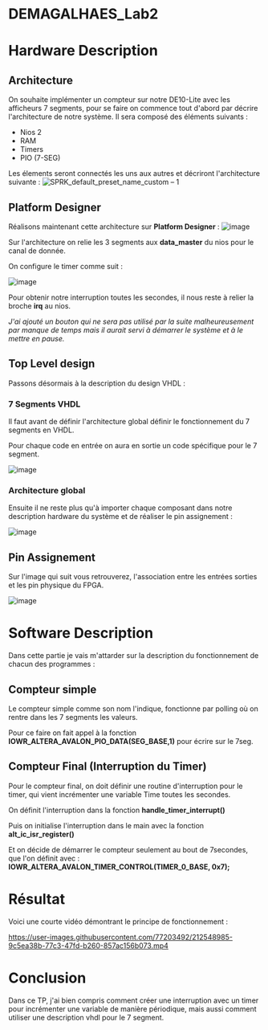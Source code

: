 # DEMAGALHAES_Lab2

# Hardware Description
## Architecture
On souhaite implémenter un compteur sur notre DE10-Lite avec les afficheurs 7 segments, pour se faire on commence tout d'abord par décrire l'architecture de notre système.
Il sera composé des éléments suivants : 
* Nios 2
* RAM
* Timers
* PIO (7-SEG)

Les élements seront connectés les uns aux autres et décriront l'architecture suivante :
![SPRK_default_preset_name_custom – 1](https://user-images.githubusercontent.com/77203492/212549705-9a073202-644e-468d-acc7-289cae65a918.png)


## Platform Designer
Réalisons maintenant cette architecture sur **Platform Designer** :
![image](https://user-images.githubusercontent.com/77203492/211850151-498946b3-c3af-4863-a579-8b6a38cc033e.png)

Sur l'architecture on relie les 3 segments aux **data_master** du nios pour le canal de donnée.

On configure le timer comme suit :

![image](https://user-images.githubusercontent.com/77203492/211850492-edac2dad-f3de-47e0-99fe-5a4d55978765.png)

Pour obtenir notre interruption toutes les secondes, il nous reste à relier la broche **irq** au nios. 

_J'ai ajouté un bouton qui ne sera pas utilisé par la suite malheureusement par manque de temps mais il aurait servi à démarrer le système et à le mettre en pause._

## Top Level design
Passons désormais à la description du design VHDL :
### 7 Segments VHDL
Il faut avant de définir l'architecture global définir le fonctionnement du 7 segments en VHDL. 

Pour chaque code en entrée on aura en sortie un code spécifique pour le 7 segment.

![image](https://user-images.githubusercontent.com/77203492/211851467-ecd0cba6-2166-4d96-b42f-9df4df7b1f1c.png)

### Architecture global
Ensuite il ne reste plus qu'à importer chaque composant dans notre description hardware du système et de réaliser le pin assignement :

![image](https://user-images.githubusercontent.com/77203492/211851892-8c610f76-b532-4c1f-9e45-b9f7ade20043.png)

## Pin Assignement
Sur l'image qui suit vous retrouverez, l'association entre les entrées sorties et les pin physique du FPGA.

![image](https://user-images.githubusercontent.com/77203492/211852135-42ab6ba6-badb-43de-99ad-7ee14a01df7d.png)

# Software Description
Dans cette partie je vais m'attarder sur la description du fonctionnement de chacun des programmes :
## Compteur simple
Le compteur simple comme son nom l'indique, fonctionne par polling où on rentre dans les 7 segments les valeurs.

Pour ce faire on fait appel à la fonction **IOWR_ALTERA_AVALON_PIO_DATA(SEG_BASE,1)** pour écrire sur le 7seg.

## Compteur Final (Interruption du Timer)
Pour le compteur final, on doit définir une routine d'interruption pour le timer, qui vient incrémenter une variable Time toutes les secondes.

On définit l'interruption dans la fonction **handle_timer_interrupt()**

Puis on initialise l'interruption dans le main avec la fonction **alt_ic_isr_register()**

Et on décide de démarrer le compteur seulement au bout de 7secondes, que l'on définit avec : **IOWR_ALTERA_AVALON_TIMER_CONTROL(TIMER_0_BASE, 0x7);**

# Résultat 
Voici une courte vidéo démontrant le principe de fonctionnement :

https://user-images.githubusercontent.com/77203492/212548985-9c5ea38b-77c3-47fd-b260-857ac156b073.mp4

# Conclusion 
Dans ce TP, j'ai bien compris comment créer une interruption avec un timer pour incrémenter une variable de manière périodique, mais aussi comment utiliser une description vhdl pour le 7 segment.
